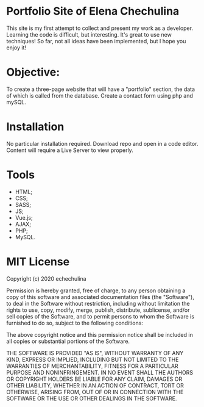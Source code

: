 
# Portfolio Site of Elena Chechulina 
This site is my first attempt to collect and present my work as a developer. Learning the code is difficult, but interesting. It's great to use new techniques! So far, not all ideas have been implemented, but I hope you enjoy it!

# Objective: 
To create a three-page website that will have a "portfolio" section, the data of which is called from the database. Create a contact form using php and mySQL.

# Installation
No particular installation required. Download repo and open in a code editor. 
Content will require a Live Server to view properly.


# Tools
* HTML;
* CSS;
* SASS;
* JS;
* Vue.js;
* AJAX;
* PHP;
* MySQL.

# MIT License

Copyright (c) 2020 echechulina

Permission is hereby granted, free of charge, to any person obtaining a copy
of this software and associated documentation files (the "Software"), to deal
in the Software without restriction, including without limitation the rights
to use, copy, modify, merge, publish, distribute, sublicense, and/or sell
copies of the Software, and to permit persons to whom the Software is
furnished to do so, subject to the following conditions:

The above copyright notice and this permission notice shall be included in all
copies or substantial portions of the Software.

THE SOFTWARE IS PROVIDED "AS IS", WITHOUT WARRANTY OF ANY KIND, EXPRESS OR
IMPLIED, INCLUDING BUT NOT LIMITED TO THE WARRANTIES OF MERCHANTABILITY,
FITNESS FOR A PARTICULAR PURPOSE AND NONINFRINGEMENT. IN NO EVENT SHALL THE
AUTHORS OR COPYRIGHT HOLDERS BE LIABLE FOR ANY CLAIM, DAMAGES OR OTHER
LIABILITY, WHETHER IN AN ACTION OF CONTRACT, TORT OR OTHERWISE, ARISING FROM,
OUT OF OR IN CONNECTION WITH THE SOFTWARE OR THE USE OR OTHER DEALINGS IN THE
SOFTWARE.

